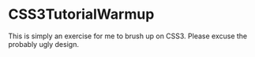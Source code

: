 # CSS3TutorialWarmup

This is simply an exercise for me to brush up on CSS3. Please excuse the probably ugly design. 

